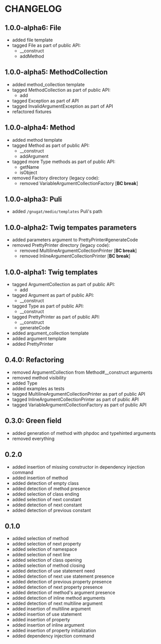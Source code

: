 # CHANGELOG

## 1.0.0-alpha6: File

* added file template
* tagged File as part of public API:
    * __construct
    * addMethod

## 1.0.0-alpha5: MethodCollection

* added method_collection template
* tagged MethodCollection as part of public API:
    * add
* tagged Exception as part of API
* tagged InvalidArgumentException as part of API
* refactored fixtures

## 1.0.0-alpha4: Method

* added method template
* tagged Method as part of public API:
    * __construct
    * addArgument
* tagged more Type methods as part of public API:
    * getName
    * isObject
* removed Factory directory (legacy code):
    * removed VariableArgumentCollectionFactory [**BC break**]

## 1.0.0-alpha3: Puli

* added `/gnugat/medio/templates` Puli's path

## 1.0.0-alpha2: Twig tempates parameters

* added parameters argument to PrettyPrinter#generateCode
* removed PrettyPrinter directory (legacy code):
    * removed MultilineArgumentCollectionPrinter [**BC break**]
    * removed InlineArgumentCollectionPrinter [**BC break**]

## 1.0.0-alpha1: Twig templates

* tagged ArgumentCollection as part of public API:
    * add
* tagged Argument as part of public API:
    * __construct
* tagged Type as part of public API:
    * __construct
* tagged PrettyPrinter as part of public API:
    * __construct
    * generateCode
* added argument_collection template
* added argument template
* added PrettyPrinter

## 0.4.0: Refactoring

* removed ArgumentCollection from Method#__construct arguments
* removed method visibility
* added Type
* added examples as tests
* tagged MultilineArgumentCollectionPrinter as part of public API
* tagged InlineArgumentCollectionPrinter as part of public API
* tagged VariableArgumentCollectionFactory as part of public API

## 0.3.0: Green field

* added generation of method with phpdoc and typehinted arguments
* removed everything

## 0.2.0

* added insertion of missing constructor in dependency injection command
* added insertion of method
* added detection of empty class
* added detection of method presence
* added selection of class ending
* added selection of next constant
* added detection of next constant
* added detection of previous constant

## 0.1.0

* added selection of method
* added selection of next property
* added selection of namespace
* added selection of next line
* added selection of class opening
* added selection of method closing
* added detection of use statement need
* added detection of next use statement presence
* added detection of previous property presence
* added detection of next property presence
* added detection of method's argument presence
* added detection of inline method arguments
* added detection of next multiline argument
* added insertion of multiline argument
* added insertion of use statement
* added insertion of property
* added insertion of inline argument
* added insertion of property initialization
* added dependency injection command
